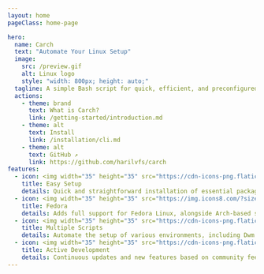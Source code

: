 ```yaml
---
layout: home
pageClass: home-page

hero:
  name: Carch 
  text: "Automate Your Linux Setup"
  image:
    src: /preview.gif
    alt: Linux logo
    style: "width: 800px; height: auto;"
  tagline: A simple Bash script for quick, efficient, and preconfigured Linux system setup (Arch & Fedora) 🧩
  actions:
    - theme: brand
      text: What is Carch? 
      link: /getting-started/introduction.md
    - theme: alt
      text: Install 
      link: /installation/cli.md
    - theme: alt
      text: GitHub ↗
      link: https://github.com/harilvfs/carch
features:
  - icon: <img width="35" height="35" src="https://cdn-icons-png.flaticon.com/128/10229/10229090.png" alt="setup"/>
    title: Easy Setup
    details: Quick and straightforward installation of essential packages.
  - icon: <img width="35" height="35" src="https://img.icons8.com/?size=100&id=ZbBhBW0N2q3D&format=png&color=000000" alt="fedora"/>
    title: Fedora
    details: Adds full support for Fedora Linux, alongside Arch-based systems, with tailored setup scripts.
  - icon: <img width="35" height="35" src="https://cdn-icons-png.flaticon.com/128/3131/3131638.png" alt="scripts"/>
    title: Multiple Scripts
    details: Automate the setup of various environments, including Dwm and Hyprland.
  - icon: <img width="35" height="35" src="https://cdn-icons-png.flaticon.com/128/3308/3308315.png" alt="development"/>
    title: Active Development
    details: Continuous updates and new features based on community feedback.
---
```


<style>
:root {
  --vp-home-hero-name-color: transparent;
  --vp-home-hero-name-background: -webkit-linear-gradient(120deg, var(--vp-c-purple-3), var(--vp-c-brand-3));

  --vp-home-hero-image-filter: blur(44px);
}

:root {
  --overlay-gradient: color-mix(in srgb, var(--vp-c-brand-1), transparent 55%);
}

.dark {
  --overlay-gradient: color-mix(in srgb, var(--vp-c-brand-1), transparent 85%);
}

.home-page {
  background:
    linear-gradient(215deg, var(--overlay-gradient), transparent 40%),
    radial-gradient(var(--overlay-gradient), transparent 40%) no-repeat -60vw -40vh / 105vw 200vh,
    radial-gradient(var(--overlay-gradient), transparent 65%) no-repeat 50% calc(100% + 20rem) / 60rem 30rem;

  .VPFeature a {
    font-weight: bold;
    color: var(--vp-c-brand-2);
  }

  .VPFooter {
    background-color: transparent !important;
    border: none;
  }

  .VPNavBar:not(.top) {
    background-color: transparent !important;
    -webkit-backdrop-filter: blur(16px);
    backdrop-filter: blur(16px);

    div.divider {
      display: none;
    }
  }
}

@media (min-width: 640px) {
  :root {
    --vp-home-hero-image-filter: blur(56px);
  }
}

@media (min-width: 960px) {
  :root {
    --vp-home-hero-image-filter: blur(68px);
  }
}
</style>
